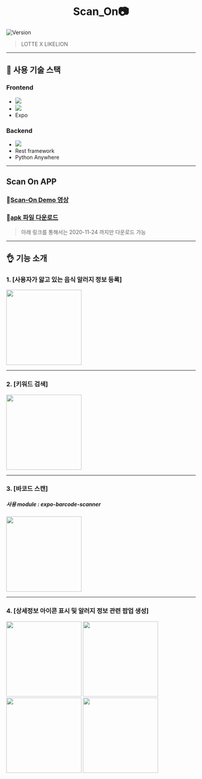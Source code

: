 <h1 align="center"> Scan_On📷 </h1>
<p>
  <img alt="Version" src="https://img.shields.io/badge/version-0.1.0-blue.svg?cacheSeconds=2592000" />
</p>

> LOTTE X LIKELION 

---

## 🐶 사용 기술 스택
### Frontend
- <img src="https://img.shields.io/badge/react_native%20-%2320232a.svg?&style=for-the-badge&logo=react&logoColor=%2361DAFB"/>
- <img src="https://img.shields.io/badge/javascript%20-%23323330.svg?&style=for-the-badge&logo=javascript&logoColor=%23F7DF1E"/>
- Expo
### Backend
- <img src="https://img.shields.io/badge/django%20-%23092E20.svg?&style=for-the-badge&logo=django&logoColor=white"/>
- Rest framework
- Python Anywhere


---
## Scan On APP

### 🎥[Scan-On Demo 영상](https://youtu.be/bmheNd4CJQo)

### 📲[apk 파일 다운로드](https://expo.io/artifacts/d9200809-242f-4d70-b4d4-3061fda60f4a)

> 아래 링크를 통해서는 2020-11-24 까지만 다운로드 가능

----

## 👌 기능 소개

### 1. [사용자가 앓고 있는 음식 알러지 정보 등록]


<img src= "https://user-images.githubusercontent.com/26588989/97098908-a9ea3900-16c5-11eb-9550-fc59e109da7e.jpg" width=200 >

---
### 2. [키워드 검색]


<img src= "https://user-images.githubusercontent.com/26588989/97098910-af478380-16c5-11eb-9ec4-b86c6f76b9df.jpg" width=200 >

---
### 3. [바코드 스캔]

##### 사용 module : expo-barcode-scanner

<img src= "https://user-images.githubusercontent.com/26588989/97098917-c4241700-16c5-11eb-88fb-d41522b3d78e.jpg" width=200 >


---

### 4. [상세정보 아이콘 표시 및 알러지 정보 관련 팝업 생성]

<div>
<img src= "https://user-images.githubusercontent.com/26588989/97098919-daca6e00-16c5-11eb-8752-caca73298d95.jpg" width=200 >
<img src= "https://user-images.githubusercontent.com/26588989/97098927-f2a1f200-16c5-11eb-81a0-f6756340ef00.jpg" width=200 >
<img src= "https://user-images.githubusercontent.com/26588989/97098922-e6b63000-16c5-11eb-85ce-770d385cd779.jpg" width=200 >
<img src= "https://user-images.githubusercontent.com/26588989/97098924-e9b12080-16c5-11eb-993f-4f2c4cc8a3b9.jpg" width=200 >
</div>








